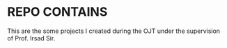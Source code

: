 # REPO CONTAINS

This are the some projects I created during the OJT under the supervision of Prof. Irsad Sir.
